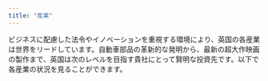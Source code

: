 ```yaml
---
title: "産業"
---
```


ビジネスに配慮した法令やイノベーションを重視する環境により、英国の各産業は世界をリードしています。自動車部品の革新的な発明から、最新の超大作映画の製作まで、英国は次のレベルを目指す貴社にとって賢明な投資先です。以下で各産業の状況を見ることができます。
